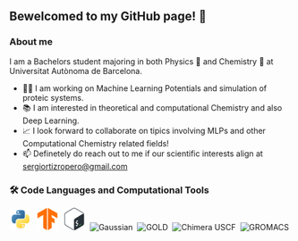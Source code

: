 ## Bewelcomed to my GitHub page! 🤠
### About me
I am a Bachelors student majoring in both Physics 🔭 and Chemistry 🧪 at Universitat Autònoma de Barcelona.
- 👨‍💻 I am working on Machine Learning Potentials and simulation of proteic systems.  
- 📚 I am interested in theoretical and computational Chemistry and also Deep Learning. 
- 📈 I look forward to collaborate on tipics involving MLPs and other Computational Chemistry related fields!
- 📫 Definetely do reach out to me if our scientific interests align at sergiortizropero@gmail.com

### 🛠️ Code Languages and Computational Tools
<div>
  <img src="https://github.com/devicons/devicon/blob/master/icons/python/python-original.svg" title="Python" alt="Python" width="40" height="40"/>&nbsp;
  <img src="https://github.com/devicons/devicon/blob/master/icons/tensorflow/tensorflow-original.svg" title="TensorFlow" alt="TF" width="40" height="40"/>&nbsp;
  <img src="https://github.com/devicons/devicon/blob/master/icons/bash/bash-original.svg" title="Bash" alt="Bash" width="40" height="40"/>&nbsp;
  <img src="https://images.exxactcorp.com/CMS/landing-page/resource-center/supported-software/logo/Quantum-Chemistry/Gaussian.png" title="Gaussian" alt="Gaussian" width="40" height="40"/>&nbsp;
  <img src="https://www.ccdc.cam.ac.uk/media/512x512.png" title="GOLD" alt="GOLD" width="40" height="40"/>&nbsp;
  <img src="https://static.macupdate.com/products/54474/m/chimera-logo.webp?v=1576238039" title="Chimera USCF" alt="Chimera USCF" width="40" height="40"/>&nbsp;
  <img src="https://developer-blogs.nvidia.com/wp-content/uploads/2021/09/gmx_logo_blue2.jpg" title="GROMACS" alt="GROMACS" width="80" height="50"/>&nbsp;

</div>

<!---
Sergi-Ortiz/Sergi-Ortiz is a ✨ special ✨ repository because its `README.md` (this file) appears on your GitHub profile.
You can click the Preview link to take a look at your changes.
--->
